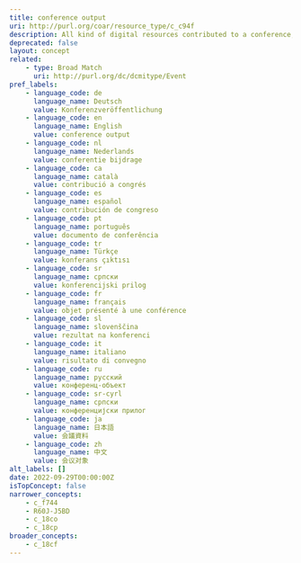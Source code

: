 ```yaml
---
title: conference output
uri: http://purl.org/coar/resource_type/c_c94f
description: All kind of digital resources contributed to a conference, like conference presentation (slides), conference report, conference lecture, abstracts, demonstrations. For conference papers, posters or proceedings the specific sub-concepts should be used. [COAR definition]
deprecated: false
layout: concept
related:
    - type: Broad Match
      uri: http://purl.org/dc/dcmitype/Event
pref_labels:
    - language_code: de
      language_name: Deutsch
      value: Konferenzveröffentlichung
    - language_code: en
      language_name: English
      value: conference output
    - language_code: nl
      language_name: Nederlands
      value: conferentie bijdrage
    - language_code: ca
      language_name: català
      value: contribució a congrés
    - language_code: es
      language_name: español
      value: contribución de congreso
    - language_code: pt
      language_name: português
      value: documento de conferência
    - language_code: tr
      language_name: Türkçe
      value: konferans çıktısı
    - language_code: sr
      language_name: српски
      value: konferencijski prilog
    - language_code: fr
      language_name: français
      value: objet présenté à une conférence
    - language_code: sl
      language_name: slovenščina
      value: rezultat na konferenci
    - language_code: it
      language_name: italiano
      value: risultato di convegno
    - language_code: ru
      language_name: русский
      value: конференц-объект
    - language_code: sr-cyrl
      language_name: српски
      value: конференцијски прилог
    - language_code: ja
      language_name: 日本語
      value: 会議資料
    - language_code: zh
      language_name: 中文
      value: 会议对象
alt_labels: []
date: 2022-09-29T00:00:00Z
isTopConcept: false
narrower_concepts:
    - c_f744
    - R60J-J5BD
    - c_18co
    - c_18cp
broader_concepts:
    - c_18cf
---
```


